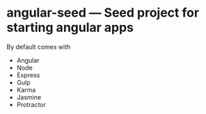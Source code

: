 # angular-seed — Seed project for starting angular apps

By default comes with 

* Angular
* Node
* Express
* Gulp
* Karma
* Jasmine
* Protractor

